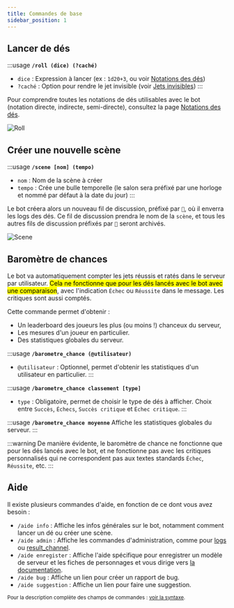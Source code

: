 ```yaml
---
title: Commandes de base
sidebar_position: 1
---
```


## Lancer de dés

:::usage
**`/roll (dice) (?caché)`**
- `dice` : Expression à lancer (ex : `1d20+3`, ou voir [Notations des dés](./../introduction/expression.mdx))
- `?caché` : Option pour rendre le jet invisible (voir [Jets invisibles](../config/threads.md#jets-invisibles))
:::

Pour comprendre toutes les notations de dés utilisables avec le bot (notation directe, indirecte, semi-directe), consultez la page [Notations des dés](./message.md).

![Roll](/assets/rolls/slash-commands.gif)

## Créer une nouvelle scène

:::usage
**`/scene [nom] (tempo)`**
- `nom` : Nom de la scène à créer
- `tempo` : Crée une bulle temporelle (le salon sera préfixé par une horloge et nommé par défaut à la date du jour)
:::

Le bot créera alors un nouveau fil de discussion, préfixé par `🎲`, où il enverra les logs des dés. Ce fil de discussion prendra le nom de la `scène`, et tous les autres fils de discussion préfixés par `🎲` seront archivés.

![Scene](/assets/rolls/scene.gif)

## Baromètre de chances

Le bot va automatiquement compter les jets réussis et ratés dans le serveur par utilisateur. <mark>Cela ne fonctionne que pour les dés lancés avec le bot avec une comparaison</mark>, avec l'indication `Échec` ou `Réussite` dans le message. Les critiques sont aussi comptés.

Cette commande permet d'obtenir :
- Un leaderboard des joueurs les plus (ou moins !) chanceux du serveur,
- Les mesures d'un joueur en particulier.
- Des statistiques globales du serveur.

:::usage
**`/barometre_chance (@utilisateur)`**
- `@utilisateur` : Optionnel, permet d'obtenir les statistiques d'un utilisateur en particulier.
:::

:::usage
**`/barometre_chance classement [type]`**
- `type` : Obligatoire, permet de choisir le type de dés à afficher. Choix entre `Succès`, `Échecs`, `Succès critique` et `Échec critique`.
:::

:::usage
**`/barometre_chance moyenne`**
Affiche les statistiques globales du serveur.
:::

:::warning
De manière évidente, le baromètre de chance ne fonctionne que pour les dés lancés avec le bot, et ne fonctionne pas avec les critiques personnalisés qui ne correspondent pas aux textes standards `Échec`, `Réussite`, etc.
:::

## Aide

Il existe plusieurs commandes d'aide, en fonction de ce dont vous avez besoin :
- `/aide info` : Affiche les infos générales sur le bot, notamment comment lancer un dé ou créer une scène.
- `/aide admin` : Affiche les commandes d'administration, comme pour [logs](../config/logs.md) ou [result_channel](../config/threads.md#configurer-lenvoi-des-résultats).
- `/aide enregister` : Affiche l'aide spécifique pour enregistrer un modèle de serveur et les fiches de personnages et vous dirige vers [la documentation](../sheet/model/index.md).
- `/aide bug` : Affiche un lien pour créer un rapport de bug.
- `/aide suggestion` : Affiche un lien pour faire une suggestion.

<small>Pour la description complète des champs de commandes : [voir la syntaxe](../introduction/format.mdx).</small>